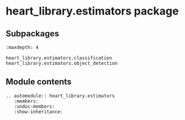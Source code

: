 # heart_library.estimators package

## Subpackages

```{toctree}
:maxdepth: 4

heart_library.estimators.classification
heart_library.estimators.object_detection
```

## Module contents

```{eval-rst}
.. automodule:: heart_library.estimators
   :members:
   :undoc-members:
   :show-inheritance:
```
